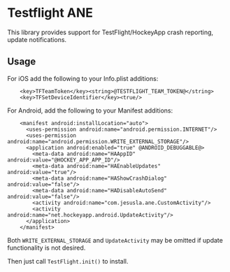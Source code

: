 Testflight ANE
==============
This library provides support for TestFlight/HockeyApp crash reporting,
update notifications.

Usage
-----
For iOS add the following to your Info.plist additions:

        <key>TFTeamToken</key><string>@TESTFLIGHT_TEAM_TOKEN@</string>
        <key>TFSetDeviceIdentifier</key><true/>

For Android, add the following to your Manifest additions:

        <manifest android:installLocation="auto">
          <uses-permission android:name="android.permission.INTERNET"/>
          <uses-permission android:name="android.permission.WRITE_EXTERNAL_STORAGE"/>
          <application android:enabled="true" @ANDROID_DEBUGGABLE@>
            <meta-data android:name="HAAppID" android:value="@HOCKEY_APP_APP_ID"/>
            <meta-data android:name="HAEnableUpdates" android:value="true"/>
            <meta-data android:name="HAShowCrashDialog" android:value="false"/>
            <meta-data android:name="HADisableAutoSend" android:value="false"/>
            <activity android:name="com.jesusla.ane.CustomActivity"/>
            <activity android:name="net.hockeyapp.android.UpdateActivity"/>
          </application>
        </manifest>

Both `WRITE_EXTERNAL_STORAGE` and `UpdateActivity` may be omitted if update
functionality is not desired.

Then just call `TestFlight.init()` to install.
